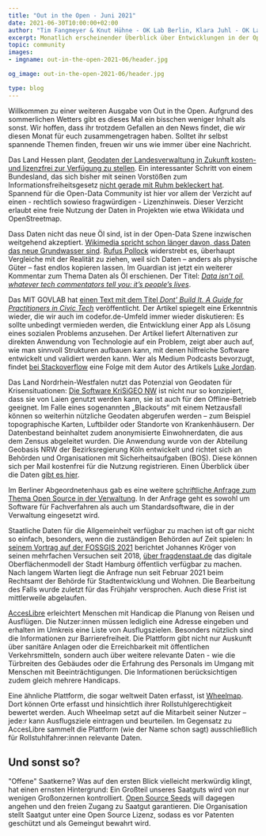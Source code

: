```yaml
---
title: "Out in the Open - Juni 2021"
date: 2021-06-30T10:00:00+02:00
author: "Tim Fangmeyer & Knut Hühne - OK Lab Berlin, Klara Juhl - OK Lab Osnabrück"
excerpt: Monatlich erscheinender Überblick über Entwicklungen in der Open Data and Civic Tech Szene
topic: community
images:
- imgname: out-in-the-open-2021-06/header.jpg

og_image: out-in-the-open-2021-06/header.jpg

type: blog
---
```

Willkommen zu einer weiteren Ausgabe von Out in the Open. Aufgrund des sommerlichen Wetters
gibt es dieses Mal ein bisschen weniger Inhalt als sonst. Wir hoffen, dass ihr trotzdem
Gefallen an den News findet, die wir diesen Monat für euch zusammengetragen haben. Solltet ihr
selbst spannende Themen finden, freuen wir uns wie immer über eine Nachricht.

Das Land Hessen plant, [Geodaten der Landesverwaltung in Zukunft kosten- und lizenzfrei zur
Verfügung zu
stellen](https://www.golem.de/news/open-data-hessen-will-geodaten-lizenzfrei-zur-verfuegung-stellen-2106-157380.html). Ein interessanter Schritt von einem Bundesland, das sich bisher mit seinen Vorstößen zum
Informationsfreiheitsgesetz [nicht gerade mit Ruhm bekleckert
hat](https://netzpolitik.org/2019/fragdenstaat-verklagt-hessen-auf-zugang-zum-geheimen-ifg-evaluationsbericht/).
Spannend für die Open-Data Community ist hier vor allem der Verzicht auf einen - rechtlich sowieso
fragwürdigen - Lizenzhinweis. Dieser Verzicht erlaubt eine freie Nutzung der Daten in Projekten wie etwa
Wikidata und OpenStreetmap.

Dass Daten nicht das neue Öl sind, ist in der Open-Data Szene inzwischen weitgehend akzeptiert.
[Wikimedia spricht schon länger davon, dass Daten das neue Grundwasser
sind](https://blog.wikimedia.de/2018/09/15/daten-sind-das-neue-grundwasser/). [Rufus
Pollock](https://openrevolution.net) widerstrebt es, überhaupt Vergleiche mit der Realität zu
ziehen, weil sich Daten – anders als physische Güter – fast endlos kopieren lassen. Im Guardian ist
jetzt ein weiterer Kommentar zum Thema Daten als Öl erschienen. Der Titel: [*Data isn’t oil, whatever
tech commentators tell you: it’s people’s
lives*](https://www.theguardian.com/commentisfree/2021/may/29/data-oil-metaphor-tech-companies-surveillance-capitalism).

Das MIT GOVLAB hat [einen Text mit dem Titel *Dont' Build It. A Guide for Practitioners in Civic
Tech*](https://mitgovlab.org/resources/dont-build-it-a-guide-for-practitioners-in-civic-tech/)
veröffentlicht. Der Artikel spiegelt eine Erkenntnis wieder, die wir auch im codefor.de-Umfeld immer
wieder diskutieren: Es sollte unbedingt vermieden werden, die Entwicklung einer App als Lösung eines sozialen Problems anzusehen. Der Artikel liefert Alternativen zur
direkten Anwendung von Technologie auf ein Problem, zeigt aber auch auf, wie man sinnvoll Strukturen
aufbauen kann, mit denen hilfreiche Software entwickelt und validiert werden kann. Wer als
Medium Podcasts bevorzugt, findet [bei
Stackoverflow](https://stackoverflow.blog/2021/06/04/podcast-344-dont-build-it-advice-on-civic-tech-from-mits-gov-lab)
eine Folge mit dem Autor des Artikels [Luke Jordan](https://twitter.com/lukesjordan).

Das Land Nordrhein-Westfalen nutzt das Potenzial von Geodaten für Krisensituationen: [Die Software
KriSiGEO
NW](https://www.land.nrw/de/pressemitteilung/jetzt-auch-krisensicher-geobasisdaten-nordrhein-westfalen)
ist nicht nur so konzipiert, dass sie von Laien genutzt werden kann, sie ist auch für den
Offline-Betrieb geeignet. Im Falle eines sogenannten „Blackouts“ mit einem Netzausfall können so weiterhin
nützliche Geodaten abgerufen werden – zum Beispiel topographische Karten, Luftbilder oder Standorte
von Krankenhäusern. Der Datenbestand beinhaltet zudem anonymisierte Einwohnerdaten, die aus dem
Zensus abgeleitet wurden. Die Anwendung wurde von der Abteilung Geobasis NRW der Bezirksregierung
Köln entwickelt und richtet sich an Behörden und Organisationen mit Sicherheitsaufgaben (BOS). Diese
können sich per Mail kostenfrei für die Nutzung registrieren. Einen Überblick über die Daten [gibt
es
hier](https://www.bezreg-koeln.nrw.de/brk_internet/geobasis/geodaten-anwendungen/krisigeo_nw/index.html).

Im Berliner Abgeordnetenhaus gab es eine weitere [schriftliche Anfrage zum Thema Open Source in der
Verwaltung](https://pardok.parlament-berlin.de/starweb/adis/citat/VT/18/SchrAnfr/S18-27710.pdf). In
der Anfrage geht es sowohl um Software für Fachverfahren als auch um Standardsoftware, die in der
Verwaltung eingesetzt wird.

Staatliche Daten für die Allgemeinheit verfügbar zu machen ist oft gar nicht so einfach, besonders, wenn die zuständigen Behörden auf Zeit spielen: In [seinem Vortrag auf der FOSSGIS 2021](https://media.ccc.de/v/fossgis2021-9008-lidar-langsam-jetzt-erst-recht-) berichtet Johannes Kröger von seinen mehrfachen Versuchen seit 2018, [über fragdenstaat.de](https://fragdenstaat.de/anfrage/digitales-oberflachenmodell/) das digitale Oberflächenmodell der Stadt Hamburg öffentlich verfügbar zu machen. Nach langem Warten liegt die Anfrage nun seit Februar 2021 beim Rechtsamt der Behörde für Stadtentwicklung und Wohnen. Die Bearbeitung des Falls wurde zuletzt für das Frühjahr versprochen. Auch diese Frist ist mittlerweile abgelaufen.

[AccesLibre](https://acceslibre.beta.gouv.fr/) erleichtert Menschen mit Handicap die Planung von
Reisen und Ausflügen. Die Nutzer:innen müssen lediglich eine Adresse eingeben und erhalten im
Umkreis eine Liste von Ausflugszielen. Besonders nützlich sind die Informationen zur
Barrierefreiheit. Die Plattform gibt nicht nur Auskunft über sanitäre Anlagen oder die
Erreichbarkeit mit öffentlichen Verkehrsmitteln, sondern auch über weitere relevante Daten - wie die
Türbreiten des Gebäudes oder die Erfahrung des Personals im Umgang mit Menschen mit Beeinträchtigungen. Die Informationen
berücksichtigen zudem gleich mehrere Handicaps.

Eine ähnliche Plattform, die sogar weltweit Daten erfasst, ist [Wheelmap](https://wheelmap.org).
Dort können Orte erfasst und hinsichtlich ihrer Rollstuhlgerechtigkeit bewertet werden. Auch Wheelmap
setzt auf die Mitarbeit seiner Nutzer – jede:r kann Ausflugsziele eintragen und beurteilen. Im
Gegensatz zu AccesLibre sammelt die Plattform (wie der Name schon sagt) ausschließlich für
Rollstuhlfahrer:innen relevante Daten.

## Und sonst so?

"Offene" Saatkerne? Was auf den ersten Blick vielleicht merkwürdig klingt, hat einen ernsten Hintergrund: Ein Großteil unseres Saatguts wird von nur wenigen Großonzernen kontrolliert. [Open Source Seeds](https://www.opensourceseeds.org/) will dagegen angehen und den freien Zugang zu Saatgut garantieren. Die Organisation stellt Saatgut unter eine Open Source Lizenz, sodass es vor Patenten geschützt und als Gemeingut bewahrt wird.
